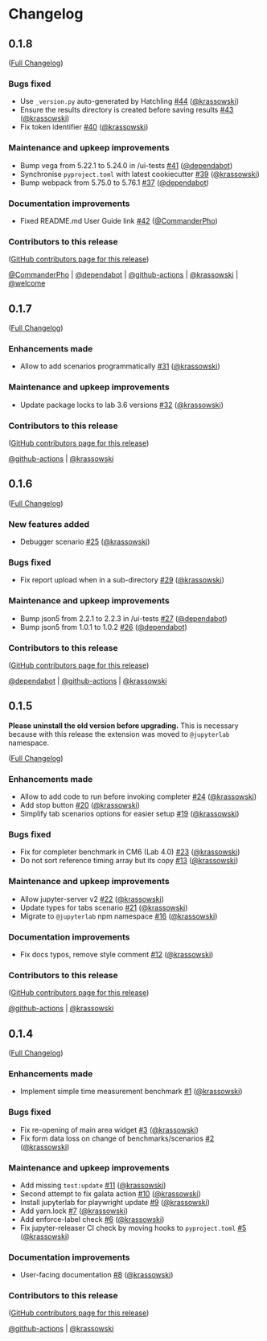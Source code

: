 # Changelog

<!-- <START NEW CHANGELOG ENTRY> -->

## 0.1.8

([Full Changelog](https://github.com/jupyterlab/ui-profiler/compare/v0.1.7...528461f6f554e6656475aa2054c3ec12240f65e5))

### Bugs fixed

- Use `_version.py` auto-generated by Hatchling [#44](https://github.com/jupyterlab/ui-profiler/pull/44) ([@krassowski](https://github.com/krassowski))
- Ensure the results directory is created before saving results [#43](https://github.com/jupyterlab/ui-profiler/pull/43) ([@krassowski](https://github.com/krassowski))
- Fix token identifier [#40](https://github.com/jupyterlab/ui-profiler/pull/40) ([@krassowski](https://github.com/krassowski))

### Maintenance and upkeep improvements

- Bump vega from 5.22.1 to 5.24.0 in /ui-tests [#41](https://github.com/jupyterlab/ui-profiler/pull/41) ([@dependabot](https://github.com/dependabot))
- Synchronise `pyproject.toml` with latest cookiecutter [#39](https://github.com/jupyterlab/ui-profiler/pull/39) ([@krassowski](https://github.com/krassowski))
- Bump webpack from 5.75.0 to 5.76.1 [#37](https://github.com/jupyterlab/ui-profiler/pull/37) ([@dependabot](https://github.com/dependabot))

### Documentation improvements

- Fixed README.md User Guide link [#42](https://github.com/jupyterlab/ui-profiler/pull/42) ([@CommanderPho](https://github.com/CommanderPho))

### Contributors to this release

([GitHub contributors page for this release](https://github.com/jupyterlab/ui-profiler/graphs/contributors?from=2023-02-11&to=2023-04-02&type=c))

[@CommanderPho](https://github.com/search?q=repo%3Ajupyterlab%2Fui-profiler+involves%3ACommanderPho+updated%3A2023-02-11..2023-04-02&type=Issues) | [@dependabot](https://github.com/search?q=repo%3Ajupyterlab%2Fui-profiler+involves%3Adependabot+updated%3A2023-02-11..2023-04-02&type=Issues) | [@github-actions](https://github.com/search?q=repo%3Ajupyterlab%2Fui-profiler+involves%3Agithub-actions+updated%3A2023-02-11..2023-04-02&type=Issues) | [@krassowski](https://github.com/search?q=repo%3Ajupyterlab%2Fui-profiler+involves%3Akrassowski+updated%3A2023-02-11..2023-04-02&type=Issues) | [@welcome](https://github.com/search?q=repo%3Ajupyterlab%2Fui-profiler+involves%3Awelcome+updated%3A2023-02-11..2023-04-02&type=Issues)

<!-- <END NEW CHANGELOG ENTRY> -->

## 0.1.7

([Full Changelog](https://github.com/jupyterlab/ui-profiler/compare/v0.1.6...eac70e739f420197f6ae0049d93602ce6ac8a1eb))

### Enhancements made

- Allow to add scenarios programmatically [#31](https://github.com/jupyterlab/ui-profiler/pull/31) ([@krassowski](https://github.com/krassowski))

### Maintenance and upkeep improvements

- Update package locks to lab 3.6 versions [#32](https://github.com/jupyterlab/ui-profiler/pull/32) ([@krassowski](https://github.com/krassowski))

### Contributors to this release

([GitHub contributors page for this release](https://github.com/jupyterlab/ui-profiler/graphs/contributors?from=2023-01-22&to=2023-02-11&type=c))

[@github-actions](https://github.com/search?q=repo%3Ajupyterlab%2Fui-profiler+involves%3Agithub-actions+updated%3A2023-01-22..2023-02-11&type=Issues) | [@krassowski](https://github.com/search?q=repo%3Ajupyterlab%2Fui-profiler+involves%3Akrassowski+updated%3A2023-01-22..2023-02-11&type=Issues)

## 0.1.6

([Full Changelog](https://github.com/jupyterlab/ui-profiler/compare/v0.1.5...7949566d5055a9a0ed1fdc6f607cecc803a92f3c))

### New features added

- Debugger scenario [#25](https://github.com/jupyterlab/ui-profiler/pull/25) ([@krassowski](https://github.com/krassowski))

### Bugs fixed

- Fix report upload when in a sub-directory [#29](https://github.com/jupyterlab/ui-profiler/pull/29) ([@krassowski](https://github.com/krassowski))

### Maintenance and upkeep improvements

- Bump json5 from 2.2.1 to 2.2.3 in /ui-tests [#27](https://github.com/jupyterlab/ui-profiler/pull/27) ([@dependabot](https://github.com/dependabot))
- Bump json5 from 1.0.1 to 1.0.2 [#26](https://github.com/jupyterlab/ui-profiler/pull/26) ([@dependabot](https://github.com/dependabot))

### Contributors to this release

([GitHub contributors page for this release](https://github.com/jupyterlab/ui-profiler/graphs/contributors?from=2022-12-28&to=2023-01-22&type=c))

[@dependabot](https://github.com/search?q=repo%3Ajupyterlab%2Fui-profiler+involves%3Adependabot+updated%3A2022-12-28..2023-01-22&type=Issues) | [@github-actions](https://github.com/search?q=repo%3Ajupyterlab%2Fui-profiler+involves%3Agithub-actions+updated%3A2022-12-28..2023-01-22&type=Issues) | [@krassowski](https://github.com/search?q=repo%3Ajupyterlab%2Fui-profiler+involves%3Akrassowski+updated%3A2022-12-28..2023-01-22&type=Issues)

## 0.1.5

**Please uninstall the old version before upgrading.** This is necessary because with this release the extension was moved to `@jupyterlab` namespace.

([Full Changelog](https://github.com/jupyterlab/ui-profiler/compare/v0.1.4...59e2b4d9172df6c9865e1563c0421037fb850b10))

### Enhancements made

- Allow to add code to run before invoking completer [#24](https://github.com/jupyterlab/ui-profiler/pull/24) ([@krassowski](https://github.com/krassowski))
- Add stop button [#20](https://github.com/jupyterlab/ui-profiler/pull/20) ([@krassowski](https://github.com/krassowski))
- Simplify tab scenarios options for easier setup [#19](https://github.com/jupyterlab/ui-profiler/pull/19) ([@krassowski](https://github.com/krassowski))

### Bugs fixed

- Fix for completer benchmark in CM6 (Lab 4.0) [#23](https://github.com/jupyterlab/ui-profiler/pull/23) ([@krassowski](https://github.com/krassowski))
- Do not sort reference timing array but its copy [#13](https://github.com/jupyterlab/ui-profiler/pull/13) ([@krassowski](https://github.com/krassowski))

### Maintenance and upkeep improvements

- Allow jupyter-server v2 [#22](https://github.com/jupyterlab/ui-profiler/pull/22) ([@krassowski](https://github.com/krassowski))
- Update types for tabs scenario [#21](https://github.com/jupyterlab/ui-profiler/pull/21) ([@krassowski](https://github.com/krassowski))
- Migrate to `@jupyterlab` npm namespace [#16](https://github.com/jupyterlab/ui-profiler/pull/16) ([@krassowski](https://github.com/krassowski))

### Documentation improvements

- Fix docs typos, remove style comment [#12](https://github.com/jupyterlab/ui-profiler/pull/12) ([@krassowski](https://github.com/krassowski))

### Contributors to this release

([GitHub contributors page for this release](https://github.com/jupyterlab/ui-profiler/graphs/contributors?from=2022-12-18&to=2022-12-28&type=c))

[@github-actions](https://github.com/search?q=repo%3Ajupyterlab%2Fui-profiler+involves%3Agithub-actions+updated%3A2022-12-18..2022-12-28&type=Issues) | [@krassowski](https://github.com/search?q=repo%3Ajupyterlab%2Fui-profiler+involves%3Akrassowski+updated%3A2022-12-18..2022-12-28&type=Issues)

## 0.1.4

([Full Changelog](https://github.com/jupyterlab/ui-profiler/compare/v0.1.3...f2b4a4443b5fff366359abc6a293274829e81491))

### Enhancements made

- Implement simple time measurement benchmark [#1](https://github.com/jupyterlab/ui-profiler/pull/1) ([@krassowski](https://github.com/krassowski))

### Bugs fixed

- Fix re-opening of main area widget [#3](https://github.com/jupyterlab/ui-profiler/pull/3) ([@krassowski](https://github.com/krassowski))
- Fix form data loss on change of benchmarks/scenarios [#2](https://github.com/jupyterlab/ui-profiler/pull/2) ([@krassowski](https://github.com/krassowski))

### Maintenance and upkeep improvements

- Add missing `test:update` [#11](https://github.com/jupyterlab/ui-profiler/pull/11) ([@krassowski](https://github.com/krassowski))
- Second attempt to fix galata action [#10](https://github.com/jupyterlab/ui-profiler/pull/10) ([@krassowski](https://github.com/krassowski))
- Install jupyterlab for playwright update [#9](https://github.com/jupyterlab/ui-profiler/pull/9) ([@krassowski](https://github.com/krassowski))
- Add yarn.lock [#7](https://github.com/jupyterlab/ui-profiler/pull/7) ([@krassowski](https://github.com/krassowski))
- Add enforce-label check [#6](https://github.com/jupyterlab/ui-profiler/pull/6) ([@krassowski](https://github.com/krassowski))
- Fix jupyter-releaser CI check by moving hooks to `pyproject.toml` [#5](https://github.com/jupyterlab/ui-profiler/pull/5) ([@krassowski](https://github.com/krassowski))

### Documentation improvements

- User-facing documentation [#8](https://github.com/jupyterlab/ui-profiler/pull/8) ([@krassowski](https://github.com/krassowski))

### Contributors to this release

([GitHub contributors page for this release](https://github.com/jupyterlab/ui-profiler/graphs/contributors?from=2022-12-06&to=2022-12-18&type=c))

[@github-actions](https://github.com/search?q=repo%3Ajupyterlab%2Fui-profiler+involves%3Agithub-actions+updated%3A2022-12-06..2022-12-18&type=Issues) | [@krassowski](https://github.com/search?q=repo%3Ajupyterlab%2Fui-profiler+involves%3Akrassowski+updated%3A2022-12-06..2022-12-18&type=Issues)
